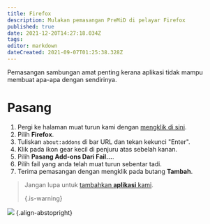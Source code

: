 ```yaml
---
title: Firefox
description: Mulakan pemasangan PreMiD di pelayar Firefox
published: true
date: 2021-12-20T14:27:18.034Z
tags:
editor: markdown
dateCreated: 2021-09-07T01:25:38.328Z
---
```


Pemasangan sambungan amat penting kerana aplikasi tidak mampu membuat apa-apa dengan sendirinya.

# Pasang
1. Pergi ke halaman muat turun kami dengan [mengklik di sini](https://premid.app/downloads).
2. Pilih **Firefox**.
3. Tuliskan `about:addons` di bar URL dan tekan kekunci "Enter".
4. Klik pada ikon gear kecil di penjuru atas sebelah kanan.
5. Pilih **Pasang Add-ons Dari Fail...**.
6. Pilih fail yang anda telah muat turun sebentar tadi.
7. Terima pemasangan dengan mengklik pada butang **Tambah**.

> Jangan lupa untuk [tambahkan **aplikasi** kami](/install).
>
> {.is-warning}

![](https://img.icons8.com/color/2x/firefox.png) {.align-abstopright}
